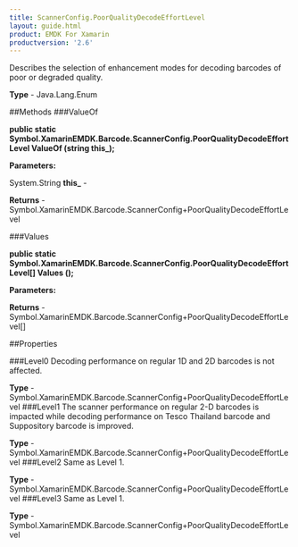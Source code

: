 ```yaml
---
title: ScannerConfig.PoorQualityDecodeEffortLevel
layout: guide.html
product: EMDK For Xamarin 
productversion: '2.6' 
---
```

Describes the selection of enhancement modes for decoding barcodes of poor or degraded quality.

**Type** - Java.Lang.Enum

##Methods
###ValueOf

**public static Symbol.XamarinEMDK.Barcode.ScannerConfig.PoorQualityDecodeEffortLevel ValueOf (string this_);**


        

**Parameters:**

System.String **this_**  - 
        

**Returns** - Symbol.XamarinEMDK.Barcode.ScannerConfig+PoorQualityDecodeEffortLevel

###Values

**public static Symbol.XamarinEMDK.Barcode.ScannerConfig.PoorQualityDecodeEffortLevel[] Values ();**


        

**Parameters:**

**Returns** - Symbol.XamarinEMDK.Barcode.ScannerConfig+PoorQualityDecodeEffortLevel[]

##Properties

###Level0
Decoding performance on regular 1D and 2D barcodes is not affected.

**Type** - Symbol.XamarinEMDK.Barcode.ScannerConfig+PoorQualityDecodeEffortLevel
###Level1
The scanner performance on regular 2-D barcodes is impacted while decoding performance on Tesco Thailand barcode and Suppository barcode is improved.

**Type** - Symbol.XamarinEMDK.Barcode.ScannerConfig+PoorQualityDecodeEffortLevel
###Level2
Same as Level 1.

**Type** - Symbol.XamarinEMDK.Barcode.ScannerConfig+PoorQualityDecodeEffortLevel
###Level3
Same as Level 1.

**Type** - Symbol.XamarinEMDK.Barcode.ScannerConfig+PoorQualityDecodeEffortLevel
